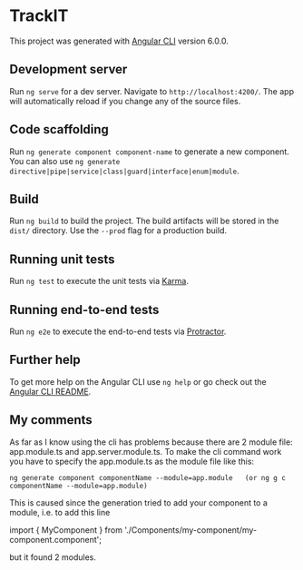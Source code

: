# TrackIT

This project was generated with [Angular CLI](https://github.com/angular/angular-cli) version 6.0.0.

## Development server

Run `ng serve` for a dev server. Navigate to `http://localhost:4200/`. The app will automatically reload if you change any of the source files.

## Code scaffolding

Run `ng generate component component-name` to generate a new component. You can also use `ng generate directive|pipe|service|class|guard|interface|enum|module`.

## Build

Run `ng build` to build the project. The build artifacts will be stored in the `dist/` directory. Use the `--prod` flag for a production build.

## Running unit tests

Run `ng test` to execute the unit tests via [Karma](https://karma-runner.github.io).

## Running end-to-end tests

Run `ng e2e` to execute the end-to-end tests via [Protractor](http://www.protractortest.org/).

## Further help

To get more help on the Angular CLI use `ng help` or go check out the [Angular CLI README](https://github.com/angular/angular-cli/blob/master/README.md).

## My comments

As far as I know using the cli has problems because there are 2 module file: app.module.ts and app.server.module.ts.
To make the cli command work you have to specify the app.module.ts as the module file like this:

    ng generate component componentName --module=app.module   (or ng g c componentName --module=app.module)

This is caused since the generation tried to add your component to a module, i.e. to add this line

  import { MyComponent } from './Components/my-component/my-component.component';

but it found 2 modules.

